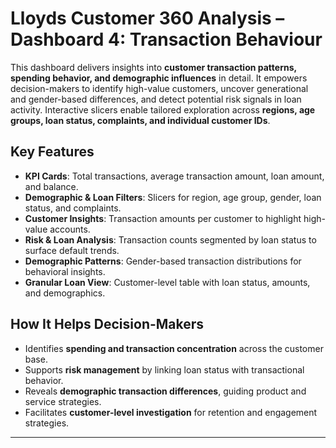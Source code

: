 # Lloyds Customer 360 Analysis – Dashboard 4: Transaction Behaviour

This dashboard delivers insights into **customer transaction patterns, spending behavior, and demographic influences** in detail. It empowers decision-makers to identify high-value customers, uncover generational and gender-based differences, and detect potential risk signals in loan activity. Interactive slicers enable tailored exploration across **regions, age groups, loan status, complaints, and individual customer IDs**.

## Key Features
- **KPI Cards**: Total transactions, average transaction amount, loan amount, and balance.  
- **Demographic & Loan Filters**: Slicers for region, age group, gender, loan status, and complaints.  
- **Customer Insights**: Transaction amounts per customer to highlight high-value accounts.  
- **Risk & Loan Analysis**: Transaction counts segmented by loan status to surface default trends.  
- **Demographic Patterns**: Gender-based transaction distributions for behavioral insights.  
- **Granular Loan View**: Customer-level table with loan status, amounts, and demographics.  

## How It Helps Decision-Makers
- Identifies **spending and transaction concentration** across the customer base.  
- Supports **risk management** by linking loan status with transactional behavior.  
- Reveals **demographic transaction differences**, guiding product and service strategies.  
- Facilitates **customer-level investigation** for retention and engagement strategies.  

---
